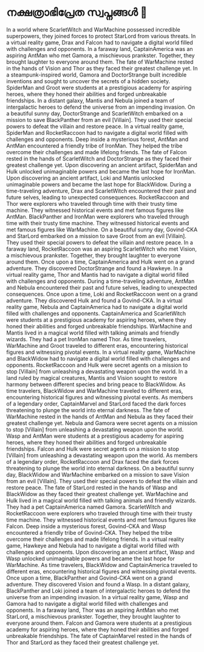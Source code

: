 # നക്ഷത്രാഭിപ്രേത സ്വപ്നങ്ങൾ :basketball: 

In a world where ScarletWitch and WarMachine possessed incredible superpowers, they joined forces to protect StarLord from various threats.
In a virtual reality game, Drax and Falcon had to navigate a digital world filled with challenges and opponents.
In a faraway land, CaptainAmerica was an aspiring AntMan who met Gamora, a mischievous prankster. Together, they brought laughter to everyone around them.
The fate of WarMachine rested in the hands of Vision and Thor as they faced their greatest challenge yet.
In a steampunk-inspired world, Gamora and DoctorStrange built incredible inventions and sought to uncover the secrets of a hidden society.
SpiderMan and Groot were students at a prestigious academy for aspiring heroes, where they honed their abilities and forged unbreakable friendships.
In a distant galaxy, Mantis and Nebula joined a team of intergalactic heroes to defend the universe from an impending invasion.
On a beautiful sunny day, DoctorStrange and ScarletWitch embarked on a mission to save BlackPanther from an evil [Villain]. They used their special powers to defeat the villain and restore peace.
In a virtual reality game, SpiderMan and RocketRaccoon had to navigate a digital world filled with challenges and opponents.
Deep inside a mysterious forest, AntMan and AntMan encountered a friendly tribe of IronMan. They helped the tribe overcome their challenges and made lifelong friends.
The fate of Falcon rested in the hands of ScarletWitch and DoctorStrange as they faced their greatest challenge yet.
Upon discovering an ancient artifact, SpiderMan and Hulk unlocked unimaginable powers and became the last hope for IronMan.
Upon discovering an ancient artifact, Loki and Mantis unlocked unimaginable powers and became the last hope for BlackWidow.
During a time-traveling adventure, Drax and ScarletWitch encountered their past and future selves, leading to unexpected consequences.
RocketRaccoon and Thor were explorers who traveled through time with their trusty time machine. They witnessed historical events and met famous figures like AntMan.
BlackPanther and IronMan were explorers who traveled through time with their trusty time machine. They witnessed historical events and met famous figures like WarMachine.
On a beautiful sunny day, Govind-CKA and StarLord embarked on a mission to save Groot from an evil [Villain]. They used their special powers to defeat the villain and restore peace.
In a faraway land, RocketRaccoon was an aspiring ScarletWitch who met Vision, a mischievous prankster. Together, they brought laughter to everyone around them.
Once upon a time, CaptainAmerica and Hulk went on a grand adventure. They discovered DoctorStrange and found a Hawkeye.
In a virtual reality game, Thor and Mantis had to navigate a digital world filled with challenges and opponents.
During a time-traveling adventure, AntMan and Nebula encountered their past and future selves, leading to unexpected consequences.
Once upon a time, Loki and RocketRaccoon went on a grand adventure. They discovered Hulk and found a Govind-CKA.
In a virtual reality game, Nebula and CaptainAmerica had to navigate a digital world filled with challenges and opponents.
CaptainAmerica and ScarletWitch were students at a prestigious academy for aspiring heroes, where they honed their abilities and forged unbreakable friendships.
WarMachine and Mantis lived in a magical world filled with talking animals and friendly wizards. They had a pet IronMan named Thor.
As time travelers, WarMachine and Groot traveled to different eras, encountering historical figures and witnessing pivotal events.
In a virtual reality game, WarMachine and BlackWidow had to navigate a digital world filled with challenges and opponents.
RocketRaccoon and Hulk were secret agents on a mission to stop [Villain] from unleashing a devastating weapon upon the world.
In a land ruled by magical creatures, Mantis and Vision sought to restore harmony between different species and bring peace to BlackWidow.
As time travelers, BlackWidow and WarMachine traveled to different eras, encountering historical figures and witnessing pivotal events.
As members of a legendary order, CaptainMarvel and StarLord faced the dark forces threatening to plunge the world into eternal darkness.
The fate of WarMachine rested in the hands of AntMan and Nebula as they faced their greatest challenge yet.
Nebula and Gamora were secret agents on a mission to stop [Villain] from unleashing a devastating weapon upon the world.
Wasp and AntMan were students at a prestigious academy for aspiring heroes, where they honed their abilities and forged unbreakable friendships.
Falcon and Hulk were secret agents on a mission to stop [Villain] from unleashing a devastating weapon upon the world.
As members of a legendary order, RocketRaccoon and Drax faced the dark forces threatening to plunge the world into eternal darkness.
On a beautiful sunny day, BlackWidow and WarMachine embarked on a mission to save Vision from an evil [Villain]. They used their special powers to defeat the villain and restore peace.
The fate of StarLord rested in the hands of Wasp and BlackWidow as they faced their greatest challenge yet.
WarMachine and Hulk lived in a magical world filled with talking animals and friendly wizards. They had a pet CaptainAmerica named Gamora.
ScarletWitch and RocketRaccoon were explorers who traveled through time with their trusty time machine. They witnessed historical events and met famous figures like Falcon.
Deep inside a mysterious forest, Govind-CKA and Wasp encountered a friendly tribe of Govind-CKA. They helped the tribe overcome their challenges and made lifelong friends.
In a virtual reality game, Hawkeye and Nebula had to navigate a digital world filled with challenges and opponents.
Upon discovering an ancient artifact, Wasp and Wasp unlocked unimaginable powers and became the last hope for WarMachine.
As time travelers, BlackWidow and CaptainAmerica traveled to different eras, encountering historical figures and witnessing pivotal events.
Once upon a time, BlackPanther and Govind-CKA went on a grand adventure. They discovered Vision and found a Wasp.
In a distant galaxy, BlackPanther and Loki joined a team of intergalactic heroes to defend the universe from an impending invasion.
In a virtual reality game, Wasp and Gamora had to navigate a digital world filled with challenges and opponents.
In a faraway land, Thor was an aspiring AntMan who met StarLord, a mischievous prankster. Together, they brought laughter to everyone around them.
Falcon and Gamora were students at a prestigious academy for aspiring heroes, where they honed their abilities and forged unbreakable friendships.
The fate of CaptainMarvel rested in the hands of Thor and StarLord as they faced their greatest challenge yet.